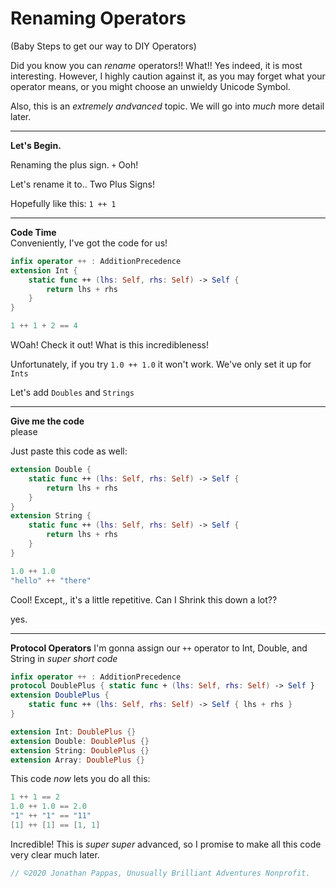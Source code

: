 # **Renaming Operators**
(Baby Steps to get our way to DIY Operators)

Did you know you can *rename* operators!! What!! Yes indeed, it is most interesting. However, I highly caution against it, as you may forget what your operator means, or you might choose an unwieldy Unicode Symbol.

Also, this is an *extremely andvanced* topic. We will go into *much* more detail later.

---
**Let's Begin.**<br>

Renaming the plus sign. `+` Ooh!

Let's rename it to.. Two Plus Signs!

Hopefully like this: `1 ++ 1`

---
**Code Time**<br>
Conveniently, I've got the code for us!

```swift
infix operator ++ : AdditionPrecedence
extension Int {
    static func ++ (lhs: Self, rhs: Self) -> Self {
        return lhs + rhs
    }
}

1 ++ 1 + 2 == 4
```

WOah! Check it out! What is this incredibleness!

Unfortunately, if you try `1.0 ++ 1.0` it won't work. We've only set it up for `Ints`

Let's add `Doubles` and `Strings`

---
**Give me the code**<br>
please

Just paste this code as well:

```swift
extension Double {
    static func ++ (lhs: Self, rhs: Self) -> Self {
        return lhs + rhs
    }
}
extension String {
    static func ++ (lhs: Self, rhs: Self) -> Self {
        return lhs + rhs
    }
}

1.0 ++ 1.0
"hello" ++ "there"
```

Cool! Except,, it's a little repetitive. Can I Shrink this down a lot??

yes.

---
**Protocol Operators**
I'm gonna assign our `++` operator to Int, Double, and String in *super short code*

```swift
infix operator ++ : AdditionPrecedence
protocol DoublePlus { static func + (lhs: Self, rhs: Self) -> Self }
extension DoublePlus {
    static func ++ (lhs: Self, rhs: Self) -> Self { lhs + rhs }
}

extension Int: DoublePlus {}
extension Double: DoublePlus {}
extension String: DoublePlus {}
extension Array: DoublePlus {}
```

This code *now* lets you do all this:

```swift
1 ++ 1 == 2
1.0 ++ 1.0 == 2.0
"1" ++ "1" == "11"
[1] ++ [1] == [1, 1]
```

Incredible! This is *super super* advanced, so I promise to make all this code very clear much later.

```swift
// ©2020 Jonathan Pappas, Unusually Brilliant Adventures Nonprofit.
```